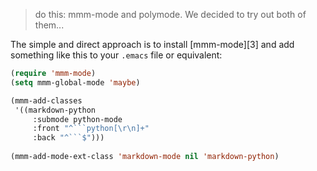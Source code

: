 > do this: mmm-mode and polymode. We decided to try out both of
> them...

The simple and direct approach is to install [mmm-mode][3] and add something like this to your `.emacs` file or equivalent:

```lisp
(require 'mmm-mode)
(setq mmm-global-mode 'maybe)

(mmm-add-classes
 '((markdown-python
     :submode python-mode
     :front "^```python[\r\n]+"
     :back "^```$")))
     
(mmm-add-mode-ext-class 'markdown-mode nil 'markdown-python)
```
